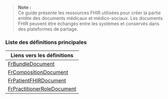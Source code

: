 <!-- Liste des ressources-->
> **Note :**  
> Ce guide présente les ressources FHIR utilisées pour créer la partie entête des documents médicaux et médico-sociaux. 
> Les documents FHIR peuvent être échangés entre les systèmes et conservés dans des plateformes de partage. 
### Liste des définitions principales

| **Liens vers les définitions** |  
|--------------------------------|  
| [FrBundleDocument](StructureDefinition-fr-bundle-document.html) |  
| [FrCompositionDocument](StructureDefinition-fr-composition-document.html) |  
| [FrPatientFHIRDocument](StructureDefinition-fr-patient-fhir-document.html) |  
| [FrPractitionerRoleDocument](StructureDefinition-fr-practitionerRole-document.html) | 